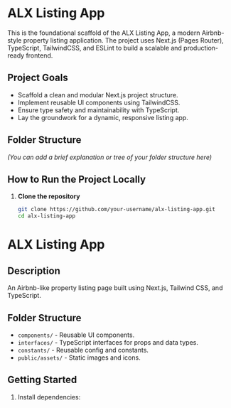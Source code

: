 # ALX Listing App

This is the foundational scaffold of the ALX Listing App, a modern Airbnb-style property listing application. The project uses Next.js (Pages Router), TypeScript, TailwindCSS, and ESLint to build a scalable and production-ready frontend.

## Project Goals

- Scaffold a clean and modular Next.js project structure.
- Implement reusable UI components using TailwindCSS.
- Ensure type safety and maintainability with TypeScript.
- Lay the groundwork for a dynamic, responsive listing app.

## Folder Structure

*(You can add a brief explanation or tree of your folder structure here)*

## How to Run the Project Locally

1. **Clone the repository**
   ```bash
   git clone https://github.com/your-username/alx-listing-app.git
   cd alx-listing-app

# ALX Listing App

## Description
An Airbnb-like property listing page built using Next.js, Tailwind CSS, and TypeScript.

## Folder Structure
- `components/` - Reusable UI components.
- `interfaces/` - TypeScript interfaces for props and data types.
- `constants/` - Reusable config and constants.
- `public/assets/` - Static images and icons.

## Getting Started
1. Install dependencies:
